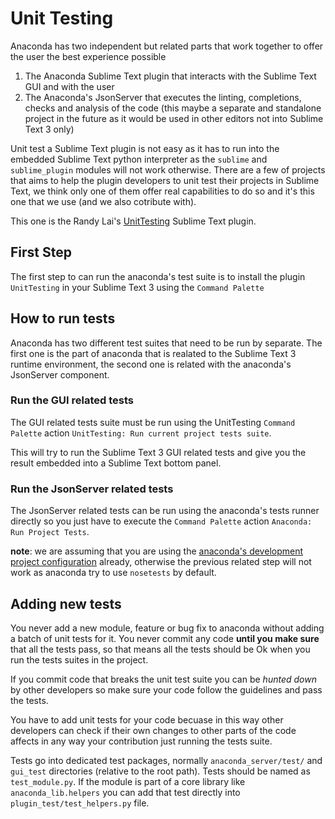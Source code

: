 # Unit Testing

Anaconda has two independent but related parts that work together to offer the user the best experience
possible

1. The Anaconda Sublime Text  plugin that interacts with the Sublime Text GUI and with the user
2. The Anaconda's JsonServer that executes the linting, completions, checks and analysis of the code (this maybe a separate and standalone project in the future as it would be used in other editors not  into Sublime Text 3 only)

Unit test a Sublime Text plugin is not easy as it has to run into the embedded Sublime Text python
interpreter as the `sublime` and `sublime_plugin` modules will not work otherwise. There are a few
of projects that aims to help the plugin developers to unit test their projects in Sublime Text, we
think only one of them offer real capabilities to do so and it's this one that we use (and we also
cotribute with).

This one is the Randy Lai's [UnitTesting](https://github.com/randy3k/UnitTesting) Sublime Text
plugin.

## First Step

The first step to can run the anaconda's test suite is to install the plugin `UnitTesting` in your
Sublime Text 3 using the `Command Palette`

## How to run tests

Anaconda has two different test suites that need to be run by separate. The first one is the
part of anaconda that is realated to the Sublime Text 3 runtime environment, the second one is
related with the anaconda's JsonServer component.

### Run the GUI related tests

The GUI related tests suite must be run using the UnitTesting `Command Palette` action
`UnitTesting: Run current project tests suite`.

This will try to run the Sublime Text 3 GUI related tests and give you the result embedded
into a Sublime Text bottom panel.

### Run the JsonServer related tests

The JsonServer related tests can be run using the anaconda's tests runner directly so you just
have to execute the `Command Palette` action `Anaconda: Run Project Tests`.

**note**: we are assuming that you are using the [anaconda's development project configuration](/using_github/README.html#anacondas-development-project-configuration) already, otherwise the previous related step will not work as anaconda try to use `nosetests` by default.

## Adding new tests

You never add a new module, feature or bug fix to anaconda without adding a batch of unit tests for it.
You never commit any code **until you make sure** that all the tests pass, so that means all the
tests should be Ok when you run the tests suites in the project.

If you commit code that breaks the unit test suite you can be *hunted down* by other developers
so make sure your code follow the guidelines and pass the tests.

You have to add unit tests for your code becuase in this way other developers can check if their
own changes to other parts of the code affects in any way your contribution just running the
tests suite.

Tests go into dedicated test packages, normally `anaconda_server/test/` and `gui_test` directories
(relative to the root path). Tests should be named as `test_module.py`. If the module is part of
a core library like `anaconda_lib.helpers` you can add that test directly into `plugin_test/test_helpers.py` file.


